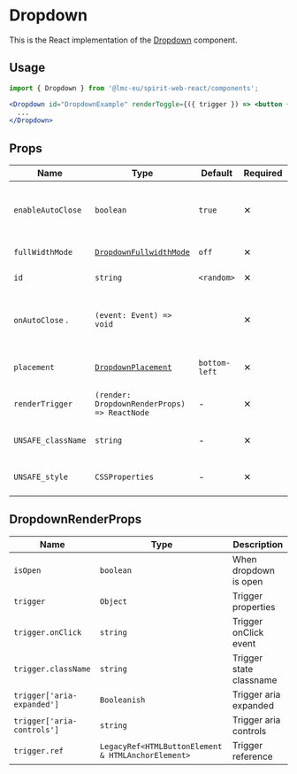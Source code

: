 # Dropdown

This is the React implementation of the [Dropdown] component.

## Usage

```jsx
import { Dropdown } from '@lmc-eu/spirit-web-react/components';
```

```jsx
<Dropdown id="DropdownExample" renderToggle={({ trigger }) => <button {...trigger}>...</button>}>
  ...
</Dropdown>
```

## Props

| Name               | Type                                             | Default       | Required | Description                                    |
| ------------------ | ------------------------------------------------ | ------------- | -------- | ---------------------------------------------- |
| `enableAutoClose`  | `boolean`                                        | `true`        | ✕        | Enables close on click outside of Dropdown     |
| `fullWidthMode`    | [`DropdownFullwidthMode`][dropdownfullwidthmode] | `off`         | ✕        | Full-width mode                                |
| `id`               | `string`                                         | `<random>`    | ✕        | Component id                                   |
| `onAutoClose` .    | `(event: Event) => void`                         |               | ✕        | Callback on close on click outside of Dropdown |
| `placement`        | [`DropdownPlacement`][dropdownplacement]         | `bottom-left` | ✕        | Alignment of the component                     |
| `renderTrigger`    | `(render: DropdownRenderProps) => ReactNode`     | -             | ✕        | Properties for trigger render                  |
| `UNSAFE_className` | `string`                                         | -             | ✕        | Wrapper custom classname                       |
| `UNSAFE_style`     | `CSSProperties`                                  | -             | ✕        | Wrapper custom style                           |

## DropdownRenderProps

| Name                       | Type                                               | Description             |
| -------------------------- | -------------------------------------------------- | ----------------------- |
| `isOpen`                   | `boolean`                                          | When dropdown is open   |
| `trigger`                  | `Object`                                           | Trigger properties      |
| `trigger.onClick`          | `string`                                           | Trigger onClick event   |
| `trigger.className`        | `string`                                           | Trigger state classname |
| `trigger['aria-expanded']` | `Booleanish`                                       | Trigger aria expanded   |
| `trigger['aria-controls']` | `string`                                           | Trigger aria controls   |
| `trigger.ref`              | `LegacyRef<HTMLButtonElement & HTMLAnchorElement>` | Trigger reference       |

[dropdown]: https://github.com/lmc-eu/spirit-design-system/tree/main/packages/web/src/scss/components/Dropdown
[dropdownplacement]: https://github.com/lmc-eu/spirit-design-system/blob/main/packages/web-react/src/types/dropdown.ts#L4
[dropdownbreakpoint]: https://github.com/lmc-eu/spirit-design-system/blob/main/packages/web-react/src/types/dropdown.ts#L11
[dropdownfullwidthmode]: https://github.com/lmc-eu/spirit-design-system/blob/main/packages/web-react/src/types/dropdown.ts#L19
